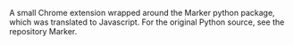 A small Chrome extension wrapped around the Marker python package, which was translated to Javascript. For the original Python source, see the repository Marker.
